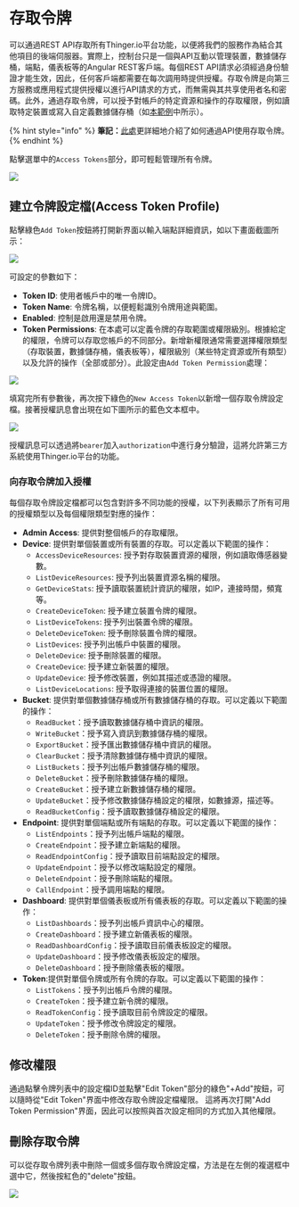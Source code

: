 # 存取令牌

可以通過REST API存取所有Thinger.io平台功能，以便將我們的服務作為結合其他項目的後端伺服器。實際上，控制台只是一個與API互動以管理裝置，數據儲存桶，端點，儀表板等的Angular REST客戶端。每個REST API請求必須經過身份驗證才能生效，因此，任何客戶端都需要在每次調用時提供授權。存取令牌是向第三方服務或應用程式提供授權以進行API請求的方式，而無需與其共享使用者名和密碼。此外，通過存取令牌，可以授予對帳戶的特定資源和操作的存取權限，例如讀取特定裝置或寫入自定義數據儲存桶（如[本範例](http://gtrx8fd3ds.gitbook.io/thinger-io/sigfox/#steps-in-thingerio-create-an-access-token)中所示）。

{% hint style="info" %}
**筆記：**[此處](http://gtrx8fd3ds.gitbook.io/thinger-io/api/#authentication-api-rest-api-authentication)更詳細地介紹了如何通過API使用存取令牌。
{% endhint %}

點擊選單中的`Access Tokens`部分，即可輕鬆管理所有令牌。

![](https://blobscdn.gitbook.com/v0/b/gitbook-28427.appspot.com/o/assets%2F-LpXqB3J1BMD5s4OpYSg%2F-LpXslUdklMPEtHLTfE2%2F-LpXt-pMGye554_v86_v%2FAccessTokenTab.png?generation=1569322229570086&alt=media)

## 建立令牌設定檔\(Access Token Profile\)

點擊綠色`Add Token`按鈕將打開新界面以輸入端點詳細資訊，如以下畫面截圖所示：

![](https://blobscdn.gitbook.com/v0/b/gitbook-28427.appspot.com/o/assets%2F-LpXqB3J1BMD5s4OpYSg%2F-LpXslUdklMPEtHLTfE2%2F-LpXt-pOmRZWS6ZpoAnd%2FAddToken.png?generation=1569322228674061&alt=media)

可設定的參數如下：

* **Token ID**: 使用者帳戶中的唯一令牌ID。
* **Token Name**: 令牌名稱，以便輕鬆識別令牌用途與範圍。
* **Enabled**: 控制是啟用還是禁用令牌。
* **Token Permissions**: 在本處可以定義令牌的存取範圍或權限級別。根據給定的權限，令牌可以存取您帳戶的不同部分。新增新權限通常需要選擇權限類型（存取裝置，數據儲存桶，儀表板等），權限級別（某些特定資源或所有類型）以及允許的操作（全部或部分）。此設定由`Add Token Permission`處理：

![](https://blobscdn.gitbook.com/v0/b/gitbook-28427.appspot.com/o/assets%2F-LpXqB3J1BMD5s4OpYSg%2F-LpXslUdklMPEtHLTfE2%2F-LpXt-pQw-QEU_fS99F8%2FAddUserTokenPermission.png?generation=1569322228344276&alt=media)

填寫完所有參數後，再次按下綠色的`New Access Token`以新增一個存取令牌設定檔。接著授權訊息會出現在如下圖所示的藍色文本框中。

![](../.gitbook/assets/image-118.png)

授權訊息可以透過將`bearer`加入`authorization`中進行身分驗證，這將允許第三方系統使用Thinger.io平台的功能。

### 向存取令牌加入授權

每個存取令牌設定檔都可以包含對許多不同功能的授權，以下列表顯示了所有可用的授權類型以及每個權限類型對應的操作：

* **Admin Access**: 提供對整個帳戶的存取權限。
* **Device**: 提供對單個裝置或所有裝置的存取。可以定義以下範圍的操作：
  * `AccessDeviceResources`: 授予對存取裝置資源的權限，例如讀取傳感器變數。
  * `ListDeviceResources`: 授予列出裝置資源名稱的權限。
  * `GetDeviceStats`: 授予讀取裝置統計資訊的權限，如IP，連接時間，頻寬等。
  * `CreateDeviceToken`: 授予建立裝置令牌的權限。
  * `ListDeviceTokens`: 授予列出裝置令牌的權限。
  * `DeleteDeviceToken`: 授予刪除裝置令牌的權限。
  * `ListDevices`: 授予列出帳戶中裝置的權限。
  * `DeleteDevice`: 授予刪除裝置的權限。
  * `CreateDevice`: 授予建立新裝置的權限。
  * `UpdateDevice`: 授予修改裝置，例如其描述或憑證的權限。
  * `ListDeviceLocations`: 授予取得連接的裝置位置的權限。
* **Bucket**: 提供對單個數據儲存桶或所有數據儲存桶的存取。可以定義以下範圍的操作：
  * `ReadBucket`：授予讀取數據儲存桶中資訊的權限。
  * `WriteBucket`：授予寫入資訊到數據儲存桶的權限。
  * `ExportBucket`：授予匯出數據儲存桶中資訊的權限。
  * `ClearBucket`：授予清除數據儲存桶中資訊的權限。
  * `ListBuckets`：授予列出帳戶數據儲存桶的權限。
  * `DeleteBucket`：授予刪除數據儲存桶的權限。
  * `CreateBucket`：授予建立新數據儲存桶的權限。
  * `UpdateBucket`：授予修改數據儲存桶設定的權限，如數據源，描述等。
  * `ReadBucketConfig`：授予讀取數據儲存桶設定的權限。
* **Endpoint**: 提供對單個端點或所有端點的存取。可以定義以下範圍的操作：
  * `ListEndpoints`：授予列出帳戶端點的權限。
  * `CreateEndpoint`：授予建立新端點的權限。
  * `ReadEndpointConfig`：授予讀取目前端點設定的權限。
  * `UpdateEndpoint`：授予以修改端點設定的權限。
  * `DeleteEndpoint`：授予刪除端點的權限。
  * `CallEndpoint`：授予調用端點的權限。
* **Dashboard**: 提供對單個儀表板或所有儀表板的存取。可以定義以下範圍的操作：
  * `ListDashboards`：授予列出帳戶資訊中心的權限。
  * `CreateDashboard`：授予建立新儀表板的權限。
  * `ReadDashboardConfig`：授予讀取目前儀表板設定的權限。
  * `UpdateDashboard`：授予修改儀表板設定的權限。
  * `DeleteDashboard`：授予刪除儀表板的權限。
* **Token**:提供對單個令牌或所有令牌的存取。可以定義以下範圍的操作：
  * `ListTokens`：授予列出帳戶令牌的權限。
  * `CreateToken`：授予建立新令牌的權限。
  * `ReadTokenConfig`：授予讀取目前令牌設定的權限。
  * `UpdateToken`：授予修改令牌設定的權限。
  * `DeleteToken`：授予刪除令牌的權限。

## 修改權限

通過點擊令牌列表中的設定檔ID並點擊"Edit Token"部分的綠色"+Add"按鈕，可以隨時從"Edit Token"界面中修改存取令牌設定檔權限。 這將再次打開"Add Token Permission"界面，因此可以按照與首次設定相同的方式加入其他權限。

## 刪除存取令牌

可以從存取令牌列表中刪除一個或多個存取令牌設定檔，方法是在左側的複選框中選中它，然後按紅色的"delete"按鈕。

![](../.gitbook/assets/image-158.png)

